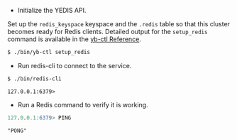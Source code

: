 <!--
+++
private = true
+++
-->

* Initialize the YEDIS API.

Set up the `redis_keyspace` keyspace and the `.redis` table so that this cluster becomes ready for Redis clients. Detailed output for the `setup_redis` command is available in the [yb-ctl Reference](../../admin/yb-ctl/#setup-redis).

```sh
$ ./bin/yb-ctl setup_redis
```

* Run redis-cli to connect to the service.

```sh
$ ./bin/redis-cli
```

```output
127.0.0.1:6379>
```

* Run a Redis command to verify it is working.

```sql
127.0.0.1:6379> PING
```

```output
"PONG"
```
